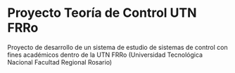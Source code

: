 Proyecto Teoría de Control UTN FRRo
====================================

Proyecto de desarrollo de un sistema de estudio de sistemas de control con fines académicos dentro de la UTN FRRo (Universidad Tecnológica Nacional Facultad Regional Rosario)
